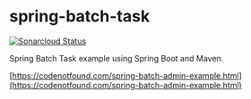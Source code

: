 # spring-batch-task

[![Sonarcloud Status](https://sonarcloud.io/api/project_badges/measure?project=com.codenotfound%3Aspring-batch-task&metric=alert_status)](https://sonarcloud.io/dashboard?id=com.codenotfound%3Aspring-batch-task)

Spring Batch Task example using Spring Boot and Maven.

[https://codenotfound.com/spring-batch-admin-example.html](https://codenotfound.com/spring-batch-admin-example.html)
